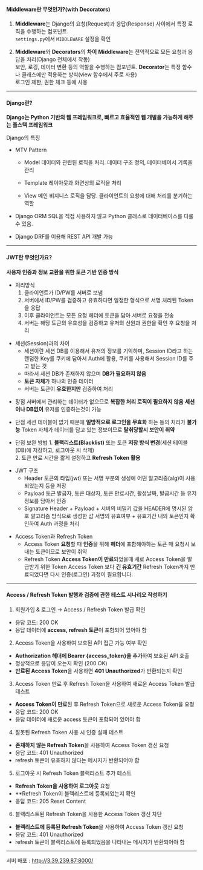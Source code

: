 #### Middleware란 무엇인가?(with Decorators)
1. **Middleware**는  Django의 요청(Request)과 응답(Response) 사이에서 특정 로직을 수행하는 컴포넌트.  
`settings.py`에서 `MIDDLEWARE` 설정을 확인
>

2. **Middleware**와 **Decorators**의 **차이**
**Middleware**는 전역적으로 모든 요청과 응답을 처리(Django 전체에서 작동)   
보안, 로깅, 데이터 변환 등의 역할을 수행하는 컴포넌트.
**Decorator**는 특정 함수나 클래스에만 적용하는 방식(view 함수에서 주로 사용)   
로그인 제한, 권한 체크 등에 사용

----
#### Django란?
**Django는 Python 기반의 웹 프레임워크로, 빠르고 효율적인 웹 개발을 가능하게 해주는 풀스택 프레임워크**

Django의 특징
- MTV Pattern
    - Model
        데이터와 관련된 로직을 처리.
        데이터 구조 정의, 데이터베이서 기록을 관리
        >

    - Template
        레이아웃과 화면상의 로직을 처리
        >
    - View
        메인 비지니스 로직을 담당.
        클라이언트의 요청에 대해 처리를 분기하는 역할
>

- Django ORM
SQL을 직접 사용하지 않고 Python 클래스로 데이터베이스를 다룰 수 있음.
>

- Django DRF를 이용해 REST API 개발 가능
----
#### JWT란 무엇인가요?
**사용자 인증과 정보 교환을 위한 토큰 기반 인증 방식**
- 처리방식
    1. 클라이언트가 ID/PW를 서버로 보냄
    2. 서버에서 ID/PW를 검증하고 유효하다면 일정한 형식으로 서명 처리된 Token을 응답
    3. 이후 클라이언트는 모든 요청 헤더에 토큰을 담아 서버로 요청을 전송
    4. 서버는 해당 토큰의 유효성을 검증하고 유저의 신원과 권한을 확인 후 요청을 처리
>
- 세션(Session)과의 차이
    - 세션이란 세션 DB를 이용해서 유저의 정보를 기억하며,
Session ID라고 하는 랜덤한 Key를 쿠키에 담아서 Auth에 활용,
쿠키를 사용해서 Session ID를 주고 받는 것
    - 따라서 세션 DB가 존재하지 않으며 **DB가 필요하지 않음**
    - **토큰 자체**가 하나의 인증 데이터
    - 서버는 토큰이 **유효한지만** 검증하여 처리
>
- 장점
    서버에서 관리하는 데이터가 없으므로 **복잡한 처리 로직이 필요하지 않음**
    **세션이나 DB없이** 유저를 인증하는것이 가능
>
- 단점
    세션 테이블이 없기 때문에 **일방적으로 로그인을 무효화** 하는 등의 처리가 **불가능**
    Token 자체가 데이터를 담고 있는 정보이므로 **탈취당할시 보안이 취약**
>
- 단점 보완 방법
        1. **블랙리스트(Blacklist)** 또는 토큰 **저장 방식 변경**(세션 테이블(DB)에 저장하고, 로그아웃 시 삭제)   
        2. 토큰 만료 시간을 짧게 설정하고 **Refresh Token 활용**
>
- JWT 구조
    - Header
        토큰의 타입(jwt) 또는 서명 부분의 생성에 어떤 알고리즘(alg)이 사용되었는지 등을 저장
    - Payload
        토근 발급자, 토큰 대상자, 토큰 만료시간, 활성날짜, 발급시간 등 유저 정보를 담아서 인증
    - Signature
        Header + Payload + 서버의 비밀키 값을 HEADER에 명시된 암호 알고리즘 방식으로 생성한 값 
        서명의 유효여부 + 유효기간 내의 토큰인지 확인하여 Auth 과정을 처리
>
- Access Token과 Refresh Token
    - Access Token 
        **요청**할 때 **인증**을 위해 **헤더**에 포함해야하는 토큰
        매 요청시 보내는 토큰이므로 보안이 취약
    - Refresh Token
        **Access Token이 만료**되었을때 새로 Access Token을 발급받기 위한 Token
        Access Token 보다 **긴 유효기간**
        Refresh Token까지 만료되었다면
다시 인증(로그인) 과정이 필요합니다.

----
#### Access / Refresh Token 발행과 검증에 관한 테스트 시나리오 작성하기
1. 회원가입 & 로그인 → Access / Refresh Token 발급 확인
- 응답 코드: 200 OK
- 응답 데이터에 **access, refresh 토큰**이 포함되어 있어야 함
>

2.  Access Token을 사용하여 보호된 API 접근 가능 여부 확인
- **Authorization 헤더에 Bearer {access_token}을 추가**하여 보호된 API 호출
- 정상적으로 응답이 오는지 확인 (200 OK)
- **만료된 Access Token**을 사용하면 **401 Unauthorized**가 반환되는지 확인
>
3. Access Token 만료 후 Refresh Token을 사용하여 새로운 Access Token 발급 테스트
- **Access Token이 만료**된 후 Refresh Token으로 새로운 Access Token을 요청
- 응답 코드: 200 OK
- 응답 데이터에 새로운 access 토큰이 포함되어 있어야 함
>

4. 잘못된 Refresh Token 사용 시 인증 실패 테스트
- **존재하지 않는 Refresh Token**을 사용하여 Access Token 갱신 요청
- 응답 코드: 401 Unauthorized
- refresh 토큰이 유효하지 않다는 메시지가 반환되어야 함
>
5. 로그아웃 시 Refresh Token 블랙리스트 추가 테스트
- **Refresh Token을 사용하여 로그아웃** 요청
- **Refresh Token이 블랙리스트에 등록되었는지 확인
- 응답 코드: 205 Reset Content
>
6. 블랙리스트된 Refresh Token을 사용한 Access Token 갱신 차단
- **블랙리스트에 등록된 Refresh Token**을 사용하여 Access Token 갱신 요청
- 응답 코드: 401 Unauthorized
- refresh 토큰이 블랙리스트에 등록되었음을 나타내는 메시지가 반환되어야 함

-----
서버 배포 : http://3.39.239.87:8000/